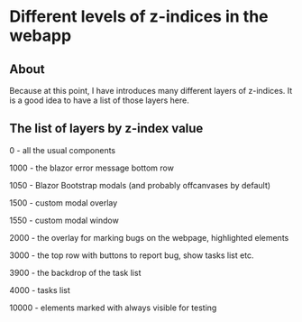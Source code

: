 # Different levels of z-indices in the webapp

## About

Because at this point, I have introduces many different layers of z-indices. It is a good idea to have a list of those layers here.

## The list of layers by z-index value

0 - all the usual components

1000 - the blazor error message bottom row

1050 - Blazor Bootstrap modals (and probably offcanvases by default)

1500 - custom modal overlay

1550 - custom modal window

2000 - the overlay for marking bugs on the webpage, highlighted elements

3000 - the top row with buttons to report bug, show tasks list etc.

3900 - the backdrop of the task list

4000 - tasks list

10000 - elements marked with always visible for testing